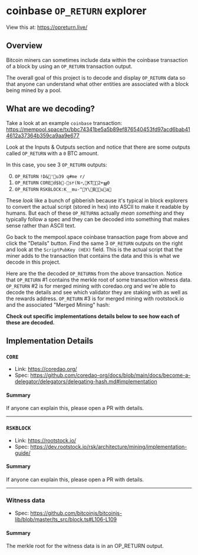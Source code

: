 # coinbase `OP_RETURN` explorer
View this at: https://opreturn.live/

## Overview
Bitcoin miners can sometimes include data within the coinbase transaction of a block by using an `OP_RETURN` transaction output.

The overall goal of this project is to decode and display `OP_RETURN` data so that anyone can understand what other entities are associated with a block being mined by a pool.

## What are we decoding?
Take a look at an example `coinbase` transaction: <a href="https://mempool.space/tx/bbc74341be5a5b89ef876540453fd97acd6bab414612a37364b359ca9aa9e677" target="_blank">https://mempool.space/tx/bbc74341be5a5b89ef876540453fd97acd6bab414612a37364b359ca9aa9e677</a>

Look at the Inputs & Outputs section and notice that there are some outputs called `OP_RETURN` with a `0` BTC amount.

In this case, you see 3 `OP_RETURN` outputs:

0. `OP_RETURN` `!D&'u39 q#me r/`
1. `OP_RETURN` `COREd$b-s۲(N>ͧ,KT2+ൠ0`
2. `OP_RETURN` `RSKBLOCK:K__mu-^Y\Bu a`

These _look_ like a bunch of gibberish because it's typical in block explorers to convert the actual script (stored in hex) into ASCII to make it readable by humans. But each of these `OP_RETURN`s actually _mean something_ and they typically follow a spec and they can be decoded into something that makes sense rather than ASCII text.

Go back to the mempool.space coinbase transaction page from above and click the "Details" button. Find the same 3 `OP_RETURN` outputs on the right and look at the `ScriptPubKey (HEX)` field. This is the actual script that the miner adds to the transaction that contains the data and this is what we decode in this project.

Here are the the decoded `OP_RETURN`s from the above transaction. Notice that `OP_RETURN` #1 contains the merkle root of some transaction witness data. `OP_RETURN` #2 is for merged mining with coredao.org and we're able to decode the details and see which validator they are staking with as well as the rewards address. `OP_RETURN` #3 is for merged mining with rootstock.io and the associated "Merged Mining" hash:

**Check out specific implementations details below to see how each of these are decoded.**

## Implementation Details

### `CORE`
- Link: https://coredao.org/
- Spec: https://github.com/coredao-org/docs/blob/main/docs/become-a-delegator/delegators/delegating-hash.md#implementation

#### Summary
If anyone can explain this, please open a PR with details.

---
### `RSKBLOCK`
- Link: https://rootstock.io/
- Spec: https://dev.rootstock.io/rsk/architecture/mining/implementation-guide/

#### Summary
If anyone can explain this, please open a PR with details.

---
### Witness data
- Spec: https://github.com/bitcoinjs/bitcoinjs-lib/blob/master/ts_src/block.ts#L106-L109

#### Summary
The merkle root for the witness data is in an OP_RETURN output.
